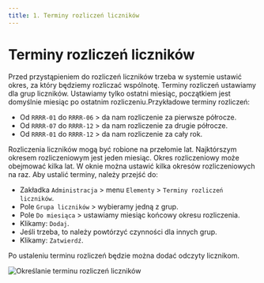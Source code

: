 ```yaml
---
title: 1. Terminy rozliczeń liczników
---
```


# Terminy rozliczeń liczników

Przed przystąpieniem do rozliczeń liczników trzeba w systemie ustawić okres, za który będziemy rozliczać wspólnotę. Terminy rozliczeń ustawiamy dla grup liczników. Ustawiamy tylko ostatni miesiąc, początkiem jest domyślnie miesiąc po ostatnim rozliczeniu.Przykładowe terminy rozliczeń:

- Od `RRRR-01` do `RRRR-06` > da nam rozliczenie za pierwsze półrocze. 
- Od `RRRR-07` do `RRRR-12` > da nam rozliczenie za drugie półrocze.
- Od `RRRR-01` do `RRRR-12` > da nam rozliczenie za cały rok.

Rozliczenia liczników mogą być robione na przełomie lat. Najktórszym okresem rozliczeniowym jest jeden miesiąc. Okres rozliczeniowy może obejmować kilka lat. W oknie można ustawić kilka okresów rozliczeniowych na raz. Aby ustalić terminy, należy przejść do:

- Zakładka `Administracja` > menu `Elementy` > `Terminy rozliczeń liczników`.
- Pole `Grupa liczników` > wybieramy jedną z grup.
- Pole `Do miesiąca` > ustawiamy miesiąc końcowy okresu rozliczenia.
- Klikamy: `Dodaj`.
- Jeśli trzeba, to należy powtórzyć czynności dla innych grup.
- Klikamy: `Zatwierdź`.

Po ustaleniu terminu rozliczeń będzie można dodać odczyty licznikom.

![Określanie terminu rozliczeń liczników](okreslanieterminurozliczenlicznikow.gif)